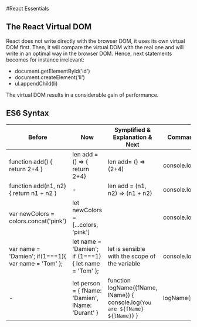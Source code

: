 #React Essentials

## The React Virtual DOM

React does not write directly with the browser DOM, it uses its own virtual DOM first. Then, it will compare the virtual DOM with the real one and will write in an optimal way in the browser DOM. Hence, next statements becomes for instance irrelevant:
<ul>
	<li>document.getElementById('id')</li>
	<li>document.createElement('li')</li>
	<li>ul.appendChild(li)</li>
</ul>

The virtual DOM results in a considerable gain of performance.

## ES6 Syntax
 
| Before | Now | Symplified & Explanation & Next | Command executed |
| ------ | ----- | ---------- | ---------------- |
| function add() { return 2+4 }  | len add = () => { return 2+4}   |  len add= () => (2+4) | console.log(add()) |
| function add(n1, n2) { return n1 + n2 } | - | len add = (n1, n2) => (n1 + n2) | console.log(add(2,4)) |
| var newColors = colors.concat('pink') |  let newColors = [...colors, 'pink'] |            | console.log(newColors) | 
|  var name = 'Damien'; if(1===1){ var name = 'Tom' };  |  let name = 'Damien'; if (1===1){ let name = 'Tom' }; | let is sensible with the scope of the variable | console.log(name) |
| - | let person = { fName: 'Damien', lName: 'Durant' } | function logName({fName, lName}) { console.log(`You are ${fName} ${lName}`) } |  logName(person) |